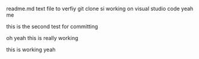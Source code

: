 readme.md
text file to verfiy git clone si working on visual studio code 
yeah me 

this is the second test for committing

oh yeah this is really working

this is working yeah